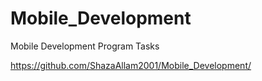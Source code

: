 # Mobile_Development
Mobile Development Program Tasks

https://github.com/ShazaAllam2001/Mobile_Development/
